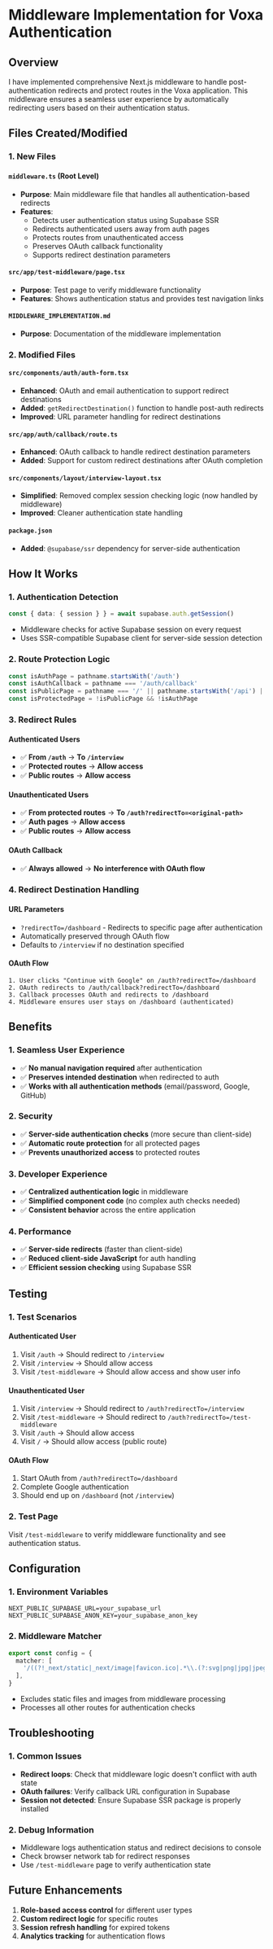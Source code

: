 # Middleware Implementation for Voxa Authentication

## Overview

I have implemented comprehensive Next.js middleware to handle post-authentication redirects and protect routes in the Voxa application. This middleware ensures a seamless user experience by automatically redirecting users based on their authentication status.

## Files Created/Modified

### 1. **New Files**

#### `middleware.ts` (Root Level)
- **Purpose**: Main middleware file that handles all authentication-based redirects
- **Features**:
  - Detects user authentication status using Supabase SSR
  - Redirects authenticated users away from auth pages
  - Protects routes from unauthenticated access
  - Preserves OAuth callback functionality
  - Supports redirect destination parameters

#### `src/app/test-middleware/page.tsx`
- **Purpose**: Test page to verify middleware functionality
- **Features**: Shows authentication status and provides test navigation links

#### `MIDDLEWARE_IMPLEMENTATION.md`
- **Purpose**: Documentation of the middleware implementation

### 2. **Modified Files**

#### `src/components/auth/auth-form.tsx`
- **Enhanced**: OAuth and email authentication to support redirect destinations
- **Added**: `getRedirectDestination()` function to handle post-auth redirects
- **Improved**: URL parameter handling for redirect destinations

#### `src/app/auth/callback/route.ts`
- **Enhanced**: OAuth callback to handle redirect destination parameters
- **Added**: Support for custom redirect destinations after OAuth completion

#### `src/components/layout/interview-layout.tsx`
- **Simplified**: Removed complex session checking logic (now handled by middleware)
- **Improved**: Cleaner authentication state handling

#### `package.json`
- **Added**: `@supabase/ssr` dependency for server-side authentication

## How It Works

### 1. **Authentication Detection**
```typescript
const { data: { session } } = await supabase.auth.getSession()
```
- Middleware checks for active Supabase session on every request
- Uses SSR-compatible Supabase client for server-side session detection

### 2. **Route Protection Logic**
```typescript
const isAuthPage = pathname.startsWith('/auth')
const isAuthCallback = pathname === '/auth/callback'
const isPublicPage = pathname === '/' || pathname.startsWith('/api') || pathname.startsWith('/_next')
const isProtectedPage = !isPublicPage && !isAuthPage
```

### 3. **Redirect Rules**

#### **Authenticated Users**
- ✅ **From `/auth`** → **To `/interview`**
- ✅ **Protected routes** → **Allow access**
- ✅ **Public routes** → **Allow access**

#### **Unauthenticated Users**
- ✅ **From protected routes** → **To `/auth?redirectTo=<original-path>`**
- ✅ **Auth pages** → **Allow access**
- ✅ **Public routes** → **Allow access**

#### **OAuth Callback**
- ✅ **Always allowed** → **No interference with OAuth flow**

### 4. **Redirect Destination Handling**

#### **URL Parameters**
- `?redirectTo=/dashboard` - Redirects to specific page after authentication
- Automatically preserved through OAuth flow
- Defaults to `/interview` if no destination specified

#### **OAuth Flow**
```
1. User clicks "Continue with Google" on /auth?redirectTo=/dashboard
2. OAuth redirects to /auth/callback?redirectTo=/dashboard
3. Callback processes OAuth and redirects to /dashboard
4. Middleware ensures user stays on /dashboard (authenticated)
```

## Benefits

### 1. **Seamless User Experience**
- ✅ **No manual navigation required** after authentication
- ✅ **Preserves intended destination** when redirected to auth
- ✅ **Works with all authentication methods** (email/password, Google, GitHub)

### 2. **Security**
- ✅ **Server-side authentication checks** (more secure than client-side)
- ✅ **Automatic route protection** for all protected pages
- ✅ **Prevents unauthorized access** to protected routes

### 3. **Developer Experience**
- ✅ **Centralized authentication logic** in middleware
- ✅ **Simplified component code** (no complex auth checks needed)
- ✅ **Consistent behavior** across the entire application

### 4. **Performance**
- ✅ **Server-side redirects** (faster than client-side)
- ✅ **Reduced client-side JavaScript** for auth handling
- ✅ **Efficient session checking** using Supabase SSR

## Testing

### 1. **Test Scenarios**

#### **Authenticated User**
1. Visit `/auth` → Should redirect to `/interview`
2. Visit `/interview` → Should allow access
3. Visit `/test-middleware` → Should allow access and show user info

#### **Unauthenticated User**
1. Visit `/interview` → Should redirect to `/auth?redirectTo=/interview`
2. Visit `/test-middleware` → Should redirect to `/auth?redirectTo=/test-middleware`
3. Visit `/auth` → Should allow access
4. Visit `/` → Should allow access (public route)

#### **OAuth Flow**
1. Start OAuth from `/auth?redirectTo=/dashboard`
2. Complete Google authentication
3. Should end up on `/dashboard` (not `/interview`)

### 2. **Test Page**
Visit `/test-middleware` to verify middleware functionality and see authentication status.

## Configuration

### 1. **Environment Variables**
```env
NEXT_PUBLIC_SUPABASE_URL=your_supabase_url
NEXT_PUBLIC_SUPABASE_ANON_KEY=your_supabase_anon_key
```

### 2. **Middleware Matcher**
```typescript
export const config = {
  matcher: [
    '/((?!_next/static|_next/image|favicon.ico|.*\\.(?:svg|png|jpg|jpeg|gif|webp)$).*)',
  ],
}
```
- Excludes static files and images from middleware processing
- Processes all other routes for authentication checks

## Troubleshooting

### 1. **Common Issues**
- **Redirect loops**: Check that middleware logic doesn't conflict with auth state
- **OAuth failures**: Verify callback URL configuration in Supabase
- **Session not detected**: Ensure Supabase SSR package is properly installed

### 2. **Debug Information**
- Middleware logs authentication status and redirect decisions to console
- Check browser network tab for redirect responses
- Use `/test-middleware` page to verify authentication state

## Future Enhancements

1. **Role-based access control** for different user types
2. **Custom redirect logic** for specific routes
3. **Session refresh handling** for expired tokens
4. **Analytics tracking** for authentication flows
